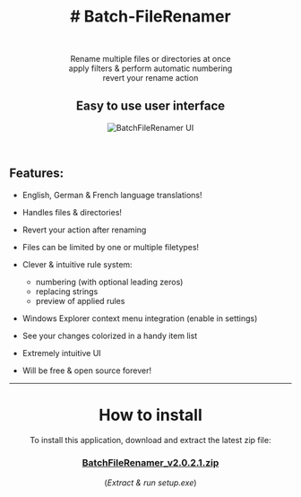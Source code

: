 <h1 align="center"># Batch-FileRenamer</h1>
<br>
<p  align="center">Rename multiple files or directories at once<br>apply filters & perform automatic numbering<br>revert your rename action</p>

<h2 align="center">Easy to use user interface</h2>

<p align="center">
  <img src="https://user-images.githubusercontent.com/5656573/122681404-7760f380-d1f4-11eb-9bb6-98d74b6a2b9f.png" alt="BatchFileRenamer UI"/>
</p>
<br>

## Features:
* English, German & French language translations!

* Handles files & directories!

* Revert your action after renaming

* Files can be limited by one or multiple filetypes!

* Clever & intuitive rule system:
  * numbering (with optional leading zeros)
  * replacing strings
  * preview of applied rules

* Windows Explorer context menu integration (enable in settings)

* See your changes colorized in a handy item list

* Extremely intuitive UI

* Will be free & open source forever!


<hr>


<h1 align="center">How to install</h1>
<p align="center">
To install this application, download and extract the latest zip file:</p>
<h3 align="center"><a href="https://github.com/xcy7e/Batch-FileRenamer/blob/master/BatchFileRenamer_v2.0.2.1.zip">BatchFileRenamer_v2.0.2.1.zip</a></h3>
<p align="center">(<i>Extract & run setup.exe</i>)</p>
<br><br>
